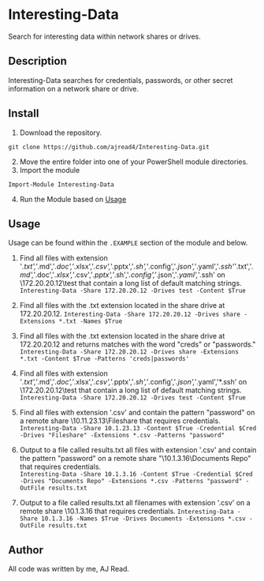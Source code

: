 # Interesting-Data 

Search for interesting data within network shares or drives. 

## Description

Interesting-Data searches for credentials, passwords, or other secret information on a network share or drive. 

## Install 

1. Download the repository. 
```
git clone https://github.com/ajread4/Interesting-Data.git
```
2. Move the entire folder into one of your PowerShell module directories. 
3. Import the module
```
Import-Module Interesting-Data
```
4. Run the Module based on [Usage](#Usage)

## Usage

Usage can be found within the ```.EXAMPLE``` section of the module and below. 

1. Find all files with extension '*.txt','*.md','*.doc','*.xlsx','*.csv','*.pptx','*.sh','*.config','*.json','*.yaml','*.ssh''*.txt','*.md','*.doc','*.xlsx','*.csv','*.pptx','*.sh','*.config','*.json','*.yaml','*.ssh' on \\172.20.20.12\test that contain a long list of default matching strings. 
    ```Interesting-Data -Share 172.20.20.12 -Drives test -Content $True```

2. Find all files with the .txt extension located in the share drive at 172.20.20.12. 
    ```Interesting-Data -Share 172.20.20.12 -Drives share -Extensions *.txt -Names $True ```
3. Find all files with the .txt extension located in the share drive at 172.20.20.12 and returns matches with the word "creds" or "passwords."
    ```Interesting-Data -Share 172.20.20.12 -Drives share -Extensions *.txt -Content $True -Patterns 'creds|passwords'```
4. Find all files with extension '*.txt','*.md','*.doc','*.xlsx','*.csv','*.pptx','*.sh','*.config','*.json','*.yaml','*.ssh' on \\172.20.20.12\test that contain a long list of default matching strings. 
    ```Interesting-Data -Share 172.20.20.12 -Drives test -Content $True ```
5. Find all files with extension '.csv' and contain the pattern "password" on a remote share \\10.11.23.13\Fileshare that requires credentials. 
    ```Interesting-Data -Share 10.1.23.13 -Content $True -Credential $Cred -Drives "Fileshare" -Extensions *.csv -Patterns "password" ```
6. Output to a file called results.txt all files with extension '.csv' and contain the pattern "password" on a remote share "\\10.1.3.16\Documents Repo" that requires credentials.  
    ```Interesting-Data -Share 10.1.3.16 -Content $True -Credential $Cred -Drives "Documents Repo" -Extensions *.csv -Patterns "password" -OutFile results.txt```
7. Output to a file called results.txt all filenames with extension '.csv' on a remote share \\10.1.3.16 that requires credentials. 
    ```Interesting-Data -Share 10.1.3.16 -Names $True -Drives Documents -Extensions *.csv -OutFile results.txt```

## Author 
All code was written by me, AJ Read. 